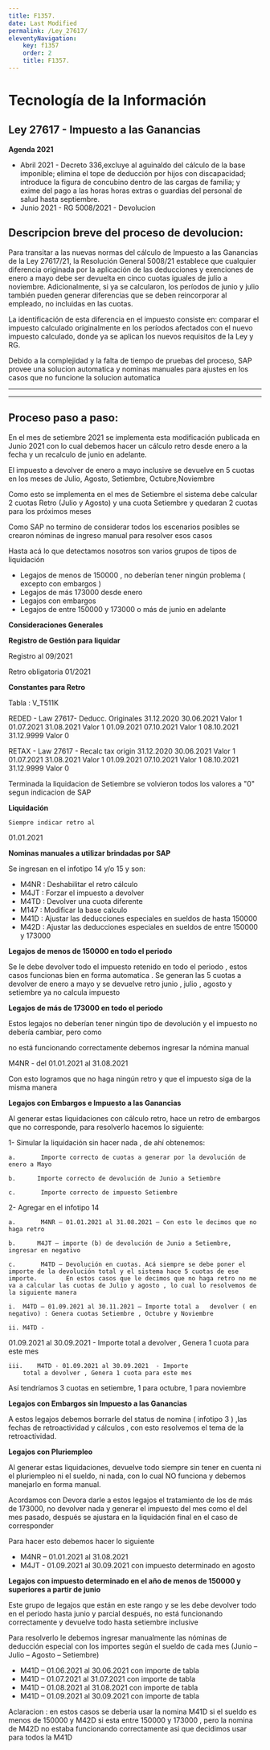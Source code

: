 ```yaml
---
title: F1357.
date: Last Modified
permalink: /Ley_27617/
eleventyNavigation:
    key: f1357
    order: 2
    title: F1357.
---
```

# Tecnología de la Información

## Ley 27617 - Impuesto a las Ganancias

**Agenda 2021** 

- Abril 2021 -  Decreto 336,excluye al aguinaldo del cálculo de la base imponible; elimina el tope de deducción por hijos con discapacidad; introduce la figura de concubino dentro de las cargas de familia; y exime del pago a las horas horas extras o guardias del personal de salud hasta septiembre.
- Junio 2021 - RG 5008/2021 - Devolucion

## Descripcion breve del proceso de devolucion:

Para transitar a las nuevas normas del cálculo de Impuesto a las Ganancias de la Ley 27617/21, la Resolución General 5008/21 establece que cualquier diferencia originada por la aplicación de las deducciones y exenciones de enero a mayo debe ser devuelta en cinco cuotas iguales de julio a noviembre. Adicionalmente, si ya se calcularon, los períodos de junio y julio también pueden generar diferencias que se deben reincorporar al empleado, no incluidas en las cuotas.

La identificación de esta diferencia en el impuesto consiste en: comparar el impuesto calculado originalmente en los períodos afectados con el nuevo impuesto calculado, donde ya se aplican los nuevos requisitos de la Ley y RG. 

Debido a la complejidad y la falta de tiempo de pruebas del proceso,  SAP provee una solucion automatica y nominas manuales para ajustes en los casos que no funcione la solucion automatica

---

---

## Proceso paso a paso:

En el mes de setiembre 2021 se implementa esta modificación publicada en Junio 2021 con lo cual debemos hacer un cálculo retro desde enero a la fecha y un recalculo de junio en adelante.

El impuesto a devolver de enero a mayo inclusive se devuelve en 5 cuotas en los meses de  Julio, Agosto, Setiembre, Octubre,Noviembre

Como esto se implementa en el mes de Setiembre el sistema debe calcular 2 cuotas Retro (Julio y Agosto) y una cuota Setiembre y quedaran 2 cuotas para los próximos meses

Como SAP no termino de considerar todos los escenarios posibles se crearon nóminas de ingreso manual para resolver esos casos

Hasta acá lo que detectamos nosotros son varios grupos de tipos de liquidación

- Legajos de menos de 150000 , no deberían tener ningún problema ( excepto con embargos )
- Legajos de más 173000 desde enero
- Legajos con embargos
- Legajos de entre 150000 y 173000 o más de junio en adelante

**Consideraciones Generales**

**Registro de Gestión para liquidar** 

Registro al 09/2021

Retro obligatoria 01/2021

**Constantes para Retro**

Tabla :  V_T511K

REDED - Law 27617- Deducc. Originales	31.12.2020	30.06.2021 Valor 1
								01.07.2021	31.08.2021 Valor 1
								01.09.2021	07.10.2021 Valor 1
								08.10.2021	31.12.9999 Valor 0

RETAX - Law 27617 - Recalc tax origin	31.12.2020	30.06.2021 Valor 1
								01.07.2021	31.08.2021 Valor 1
								01.09.2021	07.10.2021 Valor 1
								08.10.2021	31.12.9999 Valor 0

Terminada la liquidacion de Setiembre se volvieron todos los valores a "0" segun indicacion de SAP


**Liquidación**

```
Siempre indicar retro al
```

01.01.2021

**Nominas manuales a utilizar brindadas por SAP**

Se ingresan en el infotipo 14 y/o 15 y son:

- M4NR : Deshabilitar el retro cálculo
- M4JT :  Forzar el impuesto a devolver
- M4TD : Devolver una cuota diferente
- M147 : Modificar la base  calculo
- M41D : Ajustar las deducciones especiales en sueldos de hasta 150000
- M42D : Ajustar las deducciones especiales en sueldos de entre 150000 y 173000

**Legajos de menos de 150000 en todo el periodo**

Se le debe devolver todo el impuesto retenido en todo el periodo , estos casos funcionas bien en forma automatica . Se generan las 5 cuotas a devolver de enero a mayo y se devuelve retro junio , julio , agosto y setiembre ya no calcula impuesto

**Legajos de más de 173000 en todo el periodo**

Estos legajos no deberían tener ningún tipo de devolución  y el impuesto no debería cambiar, pero como

no está funcionando correctamente debemos ingresar la nómina manual

M4NR  - del 01.01.2021 al 31.08.2021

Con esto logramos que no haga ningún retro y que el impuesto siga de la misma manera

**Legajos con Embargos e Impuesto a las Ganancias**

Al generar estas liquidaciones con cálculo retro, hace un retro de embargos que no corresponde, para resolverlo hacemos lo siguiente:

1-      Simular la liquidación sin hacer nada , de ahí obtenemos:

```
a.       Importe correcto de cuotas a generar por la devolución de 		enero a Mayo
```


```
b.      Importe correcto de devolución de Junio a Setiembre
```


```
c.       Importe correcto de impuesto Setiembre
```


2-      Agregar en el infotipo 14

```
a.       M4NR – 01.01.2021 al 31.08.2021 – Con esto le decimos que no haga retro
```


```
b.      M4JT – importe (b) de devolución de Junio a Setiembre, ingresar en negativo
```


```
c.       M4TD – Devolución en cuotas. Acá siempre se debe poner el importe de la devolución total y el sistema hace 5 cuotas de ese importe. 		En estos casos que le decimos que no haga retro no me va a calcular las cuotas de Julio y agosto , lo cual lo resolvemos de la siguiente manera
```


```
i.	M4TD – 01.09.2021 al 30.11.2021 – Importe total a 	devolver ( en negativo) : Genera cuotas Setiembre , Octubre y Noviembre
```


```
ii.	M4TD -
```

01.09.2021 al 30.09.2021  - Importe total a devolver , Genera 1 cuota para este mes

```
iii.	M4TD - 01.09.2021 al 30.09.2021  - Importe
	total a devolver , Genera 1 cuota para este mes
```


Así tendríamos 3 cuotas en setiembre, 1 para octubre, 1 para noviembre

**Legajos con Embargos sin Impuesto a las Ganancias**

A estos legajos debemos borrarle del status de nomina ( infotipo 3 ) ,las fechas de retroactividad y cálculos , con esto resolvemos el tema de la retroactividad.

**Legajos con Pluriempleo**

Al generar estas liquidaciones, devuelve todo siempre sin tener en cuenta ni el pluriempleo ni el sueldo, ni nada, con lo cual NO funciona y debemos manejarlo en forma manual.

Acordamos con Devora darle a estos legajos el tratamiento de los de más de 173000, no devolver nada y generar el impuesto del mes como el del mes pasado, después se ajustara en la liquidación final en el caso de corresponder

Para hacer esto debemos hacer lo siguiente

- M4NR – 01.01.2021 al 31.08.2021
- M4JT   - 01.09.2021 al 30.09.2021 con impuesto determinado en agosto

**Legajos con impuesto determinado en el año de menos de  150000 y superiores a partir de junio**

Este grupo de legajos que están en este rango y se les debe devolver todo en el periodo hasta junio y parcial después, no está funcionando correctamente y devuelve todo hasta setiembre inclusive

Para resolverlo le debemos ingresar manualmente las nóminas de deducción especial con los importes según el sueldo de cada mes (Junio – Julio – Agosto – Setiembre)

- M41D – 01.06.2021 al 30.06.2021 con importe de tabla
- M41D – 01.07.2021 al 31.07.2021 con importe de tabla
- M41D – 01.08.2021 al 31.08.2021 con importe de tabla
- M41D – 01.09.2021 al 30.09.2021 con importe de tabla

Aclaracion : en estos casos se deberia usar la nomina M41D si el sueldo es menos de 150000 y M42D si esta entre 150000 y 173000 , pero la nomina de M42D no estaba funcionando correctamente asi que decidimos usar para todos la M41D

